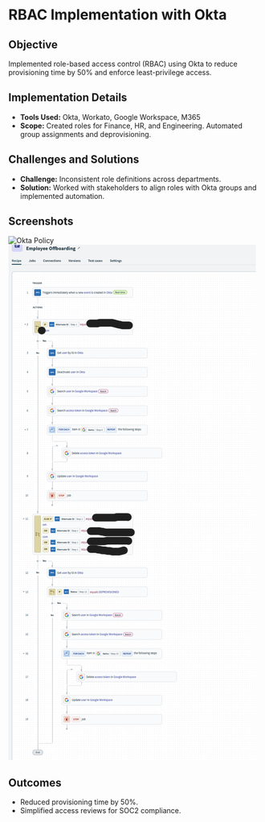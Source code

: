 # RBAC Implementation with Okta

## Objective
Implemented role-based access control (RBAC) using Okta to reduce provisioning time by 50% and enforce least-privilege access.

## Implementation Details
- **Tools Used:** Okta, Workato, Google Workspace, M365  
- **Scope:** Created roles for Finance, HR, and Engineering. Automated group assignments and deprovisioning.

## Challenges and Solutions
- **Challenge:** Inconsistent role definitions across departments.
- **Solution:** Worked with stakeholders to align roles with Okta groups and implemented automation.

## Screenshots
![Okta Policy](Images/okta-policy.png)
![Employee Offboarding Workato](Images/workato-employee-offboarding.png)

## Outcomes
- Reduced provisioning time by 50%.
- Simplified access reviews for SOC2 compliance.

